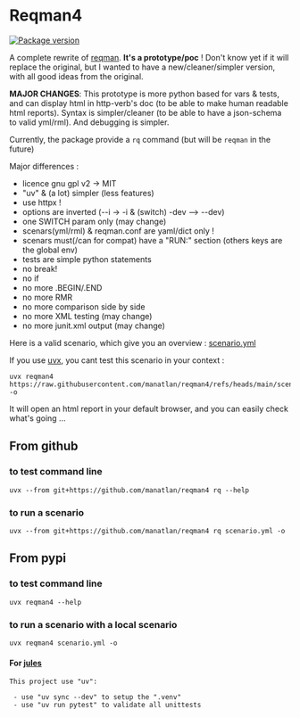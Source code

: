 # Reqman4

<a href="https://pypi.org/project/reqman4/">
    <img src="https://badge.fury.io/py/reqman4.svg" alt="Package version">
</a>


A complete rewrite of [reqman](https://github.com/manatlan/reqman). __It's a **prototype/poc**__ ! Don't know yet if it will replace the original, but I wanted to have a new/cleaner/simpler version, 
with all good ideas from the original. 

**MAJOR CHANGES**: This prototype is more python based for vars & tests, and can display html in http-verb's doc (to be able to make human readable html reports). Syntax is simpler/cleaner (to be able to have a json-schema to valid yml/rml). And debugging is simpler.

Currently, the package provide a `rq` command (but will be `reqman` in the future)

Major differences :
- licence gnu gpl v2 -> MIT
- "uv" & (a lot) simpler (less features)
- use httpx !
- options are inverted (--i -> -i & (switch) -dev --> --dev)
- one SWITCH param only (may change)
- scenars(yml/rml) & reqman.conf are yaml/dict only !
- scenars must(/can for compat) have a "RUN:" section (others keys are the global env)
- tests are simple python statements
- no break!
- no if 
- no more .BEGIN/.END
- no more RMR
- no more comparison side by side
- no more XML testing (may change)
- no more junit.xml output (may change)

Here is a valid scenario, which give you an overview :
[scenario.yml](https://github.com/manatlan/reqman4/blob/main/scenario.yml)

If you use [uvx](https://docs.astral.sh/uv/guides/tools/), you cant test this scenario in your context :

    uvx reqman4 https://raw.githubusercontent.com/manatlan/reqman4/refs/heads/main/scenario.yml -o

It will open an html report in your default browser, and you can easily check what's going ...

## From github

### to test command line

    uvx --from git+https://github.com/manatlan/reqman4 rq --help

### to run a scenario

    uvx --from git+https://github.com/manatlan/reqman4 rq scenario.yml -o

## From pypi

### to test command line

    uvx reqman4 --help

### to run a scenario with a local scenario

    uvx reqman4 scenario.yml -o


#### For [jules](https://jules.google.com/)

    This project use "uv":

     - use "uv sync --dev" to setup the ".venv" 
     - use "uv run pytest" to validate all unittests
